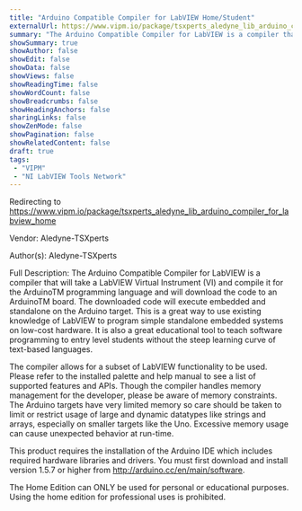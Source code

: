 ```yaml
---
title: "Arduino Compatible Compiler for LabVIEW Home/Student"
externalUrl: https://www.vipm.io/package/tsxperts_aledyne_lib_arduino_compiler_for_labview_home
summary: "The Arduino Compatible Compiler for LabVIEW is a compiler that will take a LabVIEW Virtual Instrument (VI) and compile it for the ArduinoTM programming language and will download the code to an ArduinoTM board."
showSummary: true
showAuthor: false
showEdit: false
showData: false
showViews: false
showReadingTime: false
showWordCount: false
showBreadcrumbs: false
showHeadingAnchors: false
sharingLinks: false
showZenMode: false
showPagination: false
showRelatedContent: false
draft: true
tags:
 - "VIPM"
 - "NI LabVIEW Tools Network"
---
```


Redirecting to https://www.vipm.io/package/tsxperts_aledyne_lib_arduino_compiler_for_labview_home

Vendor: Aledyne-TSXperts

Author(s): Aledyne-TSXperts
 
Full Description:
The Arduino Compatible Compiler for LabVIEW is a compiler that will take a LabVIEW Virtual Instrument (VI) and compile it for the ArduinoTM programming language and will download the code to an ArduinoTM board.  The downloaded code will execute embedded and standalone on the Arduino target.  This is a great way to use existing knowledge of LabVIEW to program simple standalone embedded systems on low-cost hardware.  It is also a great educational tool to teach software programming to entry level students without the steep learning curve of text-based languages.

The compiler allows for a subset of LabVIEW functionality to be used.  Please refer to the installed palette and help manual to see a list of supported features and APIs.  Though the compiler handles memory management for the developer, please be aware of memory constraints.  The Arduino targets have very limited memory so care should be taken to limit or restrict usage of large and dynamic datatypes like strings and arrays, especially on smaller targets like the Uno.  Excessive memory usage can cause unexpected behavior at run-time.

This product requires the installation of the Arduino IDE which includes required hardware libraries and drivers.  You must first download and install version 1.5.7 or higher from http://arduino.cc/en/main/software.

The Home Edition can ONLY be used for personal or educational purposes.  Using the home edition for professional uses is prohibited.